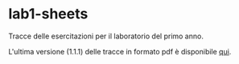 # lab1-sheets

Tracce delle esercitazioni per il laboratorio del primo anno.

L'ultima versione (1.1.1) delle tracce in formato pdf è disponibile
[qui](https://github.com/unipi-physics-labs/lab1-sheets/releases/tag/1.1.1 "Link alla release").

